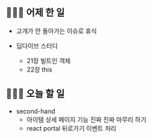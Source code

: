 ## 👩🏻‍💻 어제 한 일

- 고개가 안 돌아가는 이슈로 휴식

- 딥다이브 스터디
  - 21장 빌트인 객체
  - 22장 this

## 👩🏻‍💻 오늘 할 일

- second-hand
  - 아이템 상세 페이지 기능 진짜 진짜 마무리 하기
  - react portal 뒤로가기 이벤트 처리
